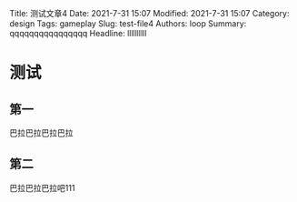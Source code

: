 Title: 测试文章4
Date: 2021-7-31 15:07
Modified: 2021-7-31 15:07
Category: design
Tags: gameplay
Slug: test-file4
Authors: loop
Summary: qqqqqqqqqqqqqqqq
Headline: llllllllll

# 测试
## 第一
巴拉巴拉巴拉巴拉
## 第二
巴拉巴拉巴拉吧111
